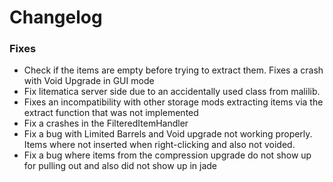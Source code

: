 # Changelog

### Fixes
- Check if the items are empty before trying to extract them. Fixes a crash with Void Upgrade in GUI mode 
- Fix litematica server side due to an accidentally used class from malilib.
- Fixes an incompatibility with other storage mods extracting items via the extract function that was not implemented 
- Fix a crashes in the FilteredItemHandler
- Fix a bug with Limited Barrels and Void upgrade not working properly. Items where not inserted when right-clicking and also not voided.
- Fix a bug where items from the compression upgrade do not show up for pulling out and also did not show up in jade